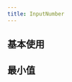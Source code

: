 ```yaml
---
title: InputNumber
---
```


## 基本使用

<demo-box showCode>
  <InputNumberDemo />
  <template #code>

@[code{3-3} vue{}](/src/components/Form/InputNumber/demo/InputNumberDemo.vue)

  </template>
</demo-box>

## 最小值

<demo-box showCode>
  <InputNumberMinDemo />
  <template #code>

@[code{3-3} vue](/src/components/Form/InputNumber/demo/InputNumberMinDemo.vue)

  </template>
</demo-box>

<script setup>
  import InputNumberDemo from '@/components/Form/InputNumber/demo/InputNumberDemo.vue'
  import InputNumberMinDemo from '@/components/Form/InputNumber/demo/InputNumberMinDemo.vue'
</script>
